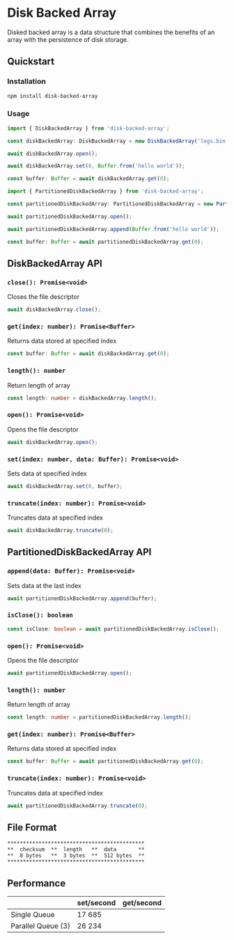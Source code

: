 # Disk Backed Array

Disked backed array is a data structure that combines the benefits of an array with the persistence of disk storage.

## Quickstart

### Installation

```bash
npm install disk-backed-array
```

### Usage

```typescript
import { DiskBackedArray } from 'disk-backed-array';

const diskBackedArray: DiskBackedArray = new DiskBackedArray('logs.bin');

await diskBackedArray.open();

await diskBackedArray.set(0, Buffer.from('hello world'));

const buffer: Buffer = await diskBackedArray.get(0);
```

```typescript
import { PartitionedDiskBackedArray } from 'disk-backed-array';

const partitionedDiskBackedArray: PartitionedDiskBackedArray = new PartitionedDiskBackedArray('data', 'logs');

await partitionedDiskBackedArray.open();

await partitionedDiskBackedArray.append(Buffer.from('hello world'));

const buffer: Buffer = await partitionedDiskBackedArray.get(0);
```

## DiskBackedArray API

### `close(): Promise<void>`

Closes the file descriptor

```typescript
await diskBackedArray.close();
```

### `get(index: number): Promise<Buffer>`

Returns data stored at specified index

```typescript
const buffer: Buffer = await diskBackedArray.get(0);
```

### `length(): number`

Return length of array

```typescript
const length: number = diskBackedArray.length();
```

### `open(): Promise<void>`

Opens the file descriptor

```typescript
await diskBackedArray.open();
```

### `set(index: number, data: Buffer): Promise<void>`

Sets data at specified index

```typescript
await diskBackedArray.set(0, buffer);
```

### `truncate(index: number): Promise<void>`

Truncates data at specified index

```typescript
await diskBackedArray.truncate(0);
```

## PartitionedDiskBackedArray API

### `append(data: Buffer): Promise<void>`

Sets data at the last index

```typescript
await partitionedDiskBackedArray.append(buffer);
```

### `isClose(): boolean`

```typescript
const isClose: boolean = await partitionedDiskBackedArray.isClose();
```

### `open(): Promise<void>`

Opens the file descriptor

```typescript
await partitionedDiskBackedArray.open();
```

### `length(): number`

Return length of array

```typescript
const length: number = partitionedDiskBackedArray.length();
```

### `get(index: number): Promise<Buffer>`

Returns data stored at specified index

```typescript
const buffer: Buffer = await partitionedDiskBackedArray.get(0);
```

### `truncate(index: number): Promise<void>`

Truncates data at specified index

```typescript
await partitionedDiskBackedArray.truncate(0);
```

## File Format

```
********************************************
**  checksum  **  length   **  data       **
**  8 bytes   **  3 bytes  **  512 bytes  **
********************************************
```

## Performance

|                    | set/second | get/second |
| ------------------ | ---------- | ---------- |
| Single Queue       | 17 685     |            |
| Parallel Queue (3) | 26 234     |            |
